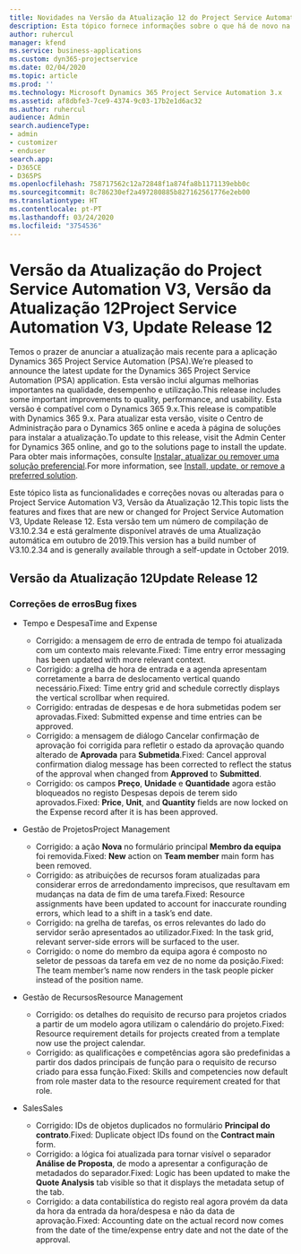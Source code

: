 ```yaml
---
title: Novidades na Versão da Atualização 12 do Project Service Automation, V3
description: Esta tópico fornece informações sobre o que há de novo na Versão da Atualização 12 do Project Service Automation, V3.
author: ruhercul
manager: kfend
ms.service: business-applications
ms.custom: dyn365-projectservice
ms.date: 02/04/2020
ms.topic: article
ms.prod: ''
ms.technology: Microsoft Dynamics 365 Project Service Automation 3.x
ms.assetid: af8dbfe3-7ce9-4374-9c03-17b2e1d6ac32
ms.author: ruhercul
audience: Admin
search.audienceType:
- admin
- customizer
- enduser
search.app:
- D365CE
- D365PS
ms.openlocfilehash: 758717562c12a72848f1a874fa8b1171139ebb0c
ms.sourcegitcommit: 8c786230ef2a497280885b827162561776e2eb00
ms.translationtype: HT
ms.contentlocale: pt-PT
ms.lasthandoff: 03/24/2020
ms.locfileid: "3754536"
---
```

# <a name="project-service-automation-v3-update-release-12"></a><span data-ttu-id="9bc31-103">Versão da Atualização do Project Service Automation V3, Versão da Atualização 12</span><span class="sxs-lookup"><span data-stu-id="9bc31-103">Project Service Automation V3, Update Release 12</span></span>
<span data-ttu-id="9bc31-104">Temos o prazer de anunciar a atualização mais recente para a aplicação Dynamics 365 Project Service Automation (PSA).</span><span class="sxs-lookup"><span data-stu-id="9bc31-104">We’re pleased to announce the latest update for the Dynamics 365 Project Service Automation (PSA) application.</span></span> <span data-ttu-id="9bc31-105">Esta versão inclui algumas melhorias importantes na qualidade, desempenho e utilização.</span><span class="sxs-lookup"><span data-stu-id="9bc31-105">This release includes some important improvements to quality, performance, and usability.</span></span> <span data-ttu-id="9bc31-106">Esta versão é compatível com o Dynamics 365 9.x.</span><span class="sxs-lookup"><span data-stu-id="9bc31-106">This release is compatible with Dynamics 365 9.x.</span></span> <span data-ttu-id="9bc31-107">Para atualizar esta versão, visite o Centro de Administração para o Dynamics 365 online e aceda à página de soluções para instalar a atualização.</span><span class="sxs-lookup"><span data-stu-id="9bc31-107">To update to this release, visit the Admin Center for Dynamics 365 online, and go to the solutions page to install the update.</span></span> <span data-ttu-id="9bc31-108">Para obter mais informações, consulte [Instalar, atualizar ou remover uma solução preferencial](https://docs.microsoft.com/power-platform/admin/install-remove-preferred-solution).</span><span class="sxs-lookup"><span data-stu-id="9bc31-108">For more information, see [Install, update, or remove a preferred solution](https://docs.microsoft.com/power-platform/admin/install-remove-preferred-solution).</span></span>

<span data-ttu-id="9bc31-109">Este tópico lista as funcionalidades e correções novas ou alteradas para o Project Service Automation V3, Versão da Atualização 12.</span><span class="sxs-lookup"><span data-stu-id="9bc31-109">This topic lists the features and fixes that are new or changed for Project Service Automation V3, Update Release 12.</span></span> <span data-ttu-id="9bc31-110">Esta versão tem um número de compilação de V3.10.2.34 e está geralmente disponível através de uma Atualização automática em outubro de 2019.</span><span class="sxs-lookup"><span data-stu-id="9bc31-110">This version has a build number of V3.10.2.34 and is generally available through a self-update in October 2019.</span></span>

## <a name="update-release-12"></a><span data-ttu-id="9bc31-111">Versão da Atualização 12</span><span class="sxs-lookup"><span data-stu-id="9bc31-111">Update Release 12</span></span>

### <a name="bug-fixes"></a><span data-ttu-id="9bc31-112">Correções de erros</span><span class="sxs-lookup"><span data-stu-id="9bc31-112">Bug fixes</span></span>

- <span data-ttu-id="9bc31-113">Tempo e Despesa</span><span class="sxs-lookup"><span data-stu-id="9bc31-113">Time and Expense</span></span>

    - <span data-ttu-id="9bc31-114">Corrigido: a mensagem de erro de entrada de tempo foi atualizada com um contexto mais relevante.</span><span class="sxs-lookup"><span data-stu-id="9bc31-114">Fixed: Time entry error messaging has been updated with more relevant context.</span></span>
    - <span data-ttu-id="9bc31-115">Corrigido: a grelha de hora de entrada e a agenda apresentam corretamente a barra de deslocamento vertical quando necessário.</span><span class="sxs-lookup"><span data-stu-id="9bc31-115">Fixed: Time entry grid and schedule correctly displays the vertical scrollbar when required.</span></span>
    - <span data-ttu-id="9bc31-116">Corrigido: entradas de despesas e de hora submetidas podem ser aprovadas.</span><span class="sxs-lookup"><span data-stu-id="9bc31-116">Fixed: Submitted expense and time entries can be approved.</span></span>
    - <span data-ttu-id="9bc31-117">Corrigido: a mensagem de diálogo Cancelar confirmação de aprovação foi corrigida para refletir o estado da aprovação quando alterado de **Aprovada** para **Submetida**.</span><span class="sxs-lookup"><span data-stu-id="9bc31-117">Fixed: Cancel approval confirmation dialog message has been corrected to reflect the status of the approval when changed from **Approved** to **Submitted**.</span></span>
    - <span data-ttu-id="9bc31-118">Corrigido: os campos **Preço**, **Unidade** e **Quantidade** agora estão bloqueados no registo Despesas depois de terem sido aprovados.</span><span class="sxs-lookup"><span data-stu-id="9bc31-118">Fixed: **Price**, **Unit**, and **Quantity** fields are now locked on the Expense record after it is has been approved.</span></span>

- <span data-ttu-id="9bc31-119">Gestão de Projetos</span><span class="sxs-lookup"><span data-stu-id="9bc31-119">Project Management</span></span>

    - <span data-ttu-id="9bc31-120">Corrigido: a ação **Nova** no formulário principal **Membro da equipa** foi removida.</span><span class="sxs-lookup"><span data-stu-id="9bc31-120">Fixed: **New** action on **Team member** main form has been removed.</span></span>
    - <span data-ttu-id="9bc31-121">Corrigido: as atribuições de recursos foram atualizadas para considerar erros de arredondamento imprecisos, que resultavam em mudanças na data de fim de uma tarefa.</span><span class="sxs-lookup"><span data-stu-id="9bc31-121">Fixed: Resource assignments have been updated to account for inaccurate rounding errors, which lead to a shift in a task’s end date.</span></span>
    - <span data-ttu-id="9bc31-122">Corrigido: na grelha de tarefas, os erros relevantes do lado do servidor serão apresentados ao utilizador.</span><span class="sxs-lookup"><span data-stu-id="9bc31-122">Fixed: In the task grid, relevant server-side errors will be surfaced to the user.</span></span>
    - <span data-ttu-id="9bc31-123">Corrigido: o nome do membro da equipa agora é composto no seletor de pessoas da tarefa em vez de no nome da posição.</span><span class="sxs-lookup"><span data-stu-id="9bc31-123">Fixed: The team member’s name now renders in the task people picker instead of the position name.</span></span>

- <span data-ttu-id="9bc31-124">Gestão de Recursos</span><span class="sxs-lookup"><span data-stu-id="9bc31-124">Resource Management</span></span>

    - <span data-ttu-id="9bc31-125">Corrigido: os detalhes do requisito de recurso para projetos criados a partir de um modelo agora utilizam o calendário do projeto.</span><span class="sxs-lookup"><span data-stu-id="9bc31-125">Fixed: Resource requirement details for projects created from a template now use the project calendar.</span></span>
    - <span data-ttu-id="9bc31-126">Corrigido: as qualificações e competências agora são predefinidas a partir dos dados principais de função para o requisito de recurso criado para essa função.</span><span class="sxs-lookup"><span data-stu-id="9bc31-126">Fixed: Skills and competencies now default from role master data to the resource requirement created for that role.</span></span>

- <span data-ttu-id="9bc31-127">Sales</span><span class="sxs-lookup"><span data-stu-id="9bc31-127">Sales</span></span>

    - <span data-ttu-id="9bc31-128">Corrigido: IDs de objetos duplicados no formulário **Principal do contrato**.</span><span class="sxs-lookup"><span data-stu-id="9bc31-128">Fixed: Duplicate object IDs found on the **Contract main** form.</span></span>
    - <span data-ttu-id="9bc31-129">Corrigido: a lógica foi atualizada para tornar visível o separador **Análise de Proposta**, de modo a apresentar a configuração de metadados do separador.</span><span class="sxs-lookup"><span data-stu-id="9bc31-129">Fixed: Logic has been updated to make the **Quote Analysis** tab visible so that it displays the metadata setup of the tab.</span></span>
    - <span data-ttu-id="9bc31-130">Corrigido: a data contabilística do registo real agora provém da data da hora da entrada da hora/despesa e não da data de aprovação.</span><span class="sxs-lookup"><span data-stu-id="9bc31-130">Fixed: Accounting date on the actual record now comes from the date of the time/expense entry date and not the date of the approval.</span></span>
